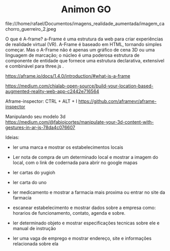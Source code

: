 <h1 align="center">Animon GO</h1>
file:///home/rafael/Documentos/imagens_realidade_aumentada/imagem_cachorro_guerreiro_2.jpeg


O que é A-frame?
a-Frame é uma estrutura da web para criar experiências de realidade virtual (VR). A-Frame é baseado em HTML, tornando simples começar. Mas o A-Frame não é apenas um gráfico de cena 3D ou uma linguagem de marcação; o núcleo é uma poderosa estrutura de componente de entidade que fornece uma estrutura declarativa, extensível e combinável para three.js .

 https://aframe.io/docs/1.4.0/introduction/#what-is-a-frame

https://medium.com/chialab-open-source/build-your-location-based-augmented-reality-web-app-c2442e716564

Aframe-inspector: CTRL + ALT + I
https://github.com/aframevr/aframe-inspector

Manipulando seu modelo 3d
https://medium.com/@fabiojcortes/manipulate-your-3d-content-with-gestures-in-ar-js-78da4c076607


Ideias: 

- ler uma marca e mostrar os estabelecimentos locais
- Ler nota de compra de um determinado local e mostrar a imagem do local, com o link de codernada para abrir no google mapas
- ler cartas do yugioh
- ler carta do uno
- ler medicamento e mostrar a farmacia mais proxima ou entrar no site da farmacia
- escanear estabelecimento e mostrar dados sobre a empresa como: horarios de funcionamento, contato, agenda e sobre.
- ler determinado objeto e mostrar especificações tecnicas sobre ele e manual de instrução

- ler uma vaga de emprego e mostrar endereço, site e informações relacionada sobre ela

